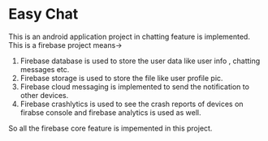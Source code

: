 # Easy Chat

This is an android application project in chatting feature is implemented. This is a firebase project means->
1) Firebase database is used to store the user data like user info , chatting messages etc.
2) Firebase storage is used to store the file like user profile pic.
3) Firebase cloud messaging is implemented to send the notification to other devices.
4) Firebase crashlytics is used to see the crash reports of devices on firabse console and firebase analytics is used as well.

So all the firebase core feature is impemented in this project.

